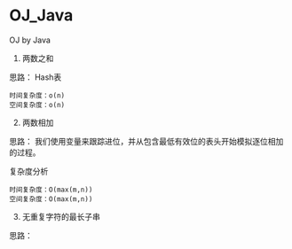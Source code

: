# OJ_Java
OJ by Java

1. 两数之和

思路： Hash表

    时间复杂度：o(n)
    空间复杂度：o(n)

2. 两数相加

思路：
我们使用变量来跟踪进位，并从包含最低有效位的表头开始模拟逐位相加的过程。

复杂度分析
 
    时间复杂度：O(max(m,n))
    空间复杂度：O(max(m,n))
    
3. 无重复字符的最长子串

思路：
